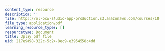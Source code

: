 ```yaml
---
content_type: resource
description: ''
file: https://ol-ocw-studio-app-production.s3.amazonaws.com/courses/18-01sc-single-variable-calculus-fall-2010/217e9898322c5c248ec9e3954558c4dd_7K1sB05pE0A.pdf
file_type: application/pdf
learning_resource_types: []
resourcetype: Document
title: 3play pdf file
uid: 217e9898-322c-5c24-8ec9-e3954558c4dd
---
```

